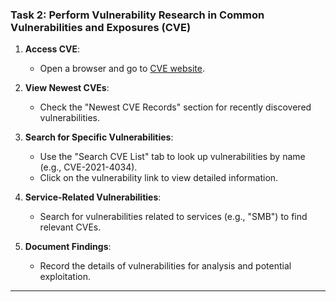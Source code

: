 ### Task 2: Perform Vulnerability Research in Common Vulnerabilities and Exposures (CVE)

1. **Access CVE**:
   - Open a browser and go to [CVE website](https://cve.mitre.org/).

2. **View Newest CVEs**:
   - Check the "Newest CVE Records" section for recently discovered vulnerabilities.

3. **Search for Specific Vulnerabilities**:
   - Use the "Search CVE List" tab to look up vulnerabilities by name (e.g., CVE-2021-4034).
   - Click on the vulnerability link to view detailed information.

4. **Service-Related Vulnerabilities**:
   - Search for vulnerabilities related to services (e.g., "SMB") to find relevant CVEs.

5. **Document Findings**:
   - Record the details of vulnerabilities for analysis and potential exploitation.

---